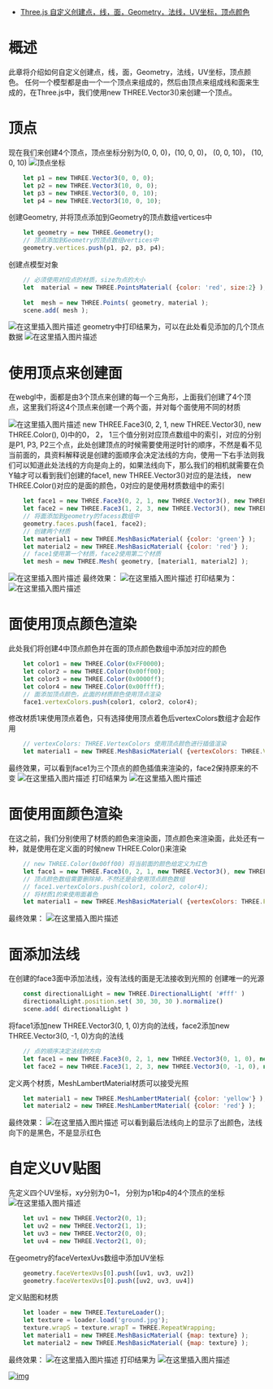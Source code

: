 - [Three.js 自定义创建点，线，面，Geometry，法线，UV坐标，顶点颜色](https://blog.csdn.net/qq_39503511/article/details/111108316)

# 概述

此章将介绍如何自定义创建点，线，面，Geometry，法线，UV坐标，顶点颜色。
 任何一个模型都是由一个一个顶点来组成的，然后由顶点来组成线和面来生成的，在Three.js中，我们使用new THREE.Vector3()来创建一个顶点。

# 顶点

现在我们来创建4个顶点，顶点坐标分别为(0, 0, 0)，(10, 0, 0)， (0, 0, 10)， (10, 0, 10)
 ![顶点坐标](https://img-blog.csdnimg.cn/20201213135933404.png?x-oss-process=image/watermark,type_ZmFuZ3poZW5naGVpdGk,shadow_10,text_aHR0cHM6Ly9ibG9nLmNzZG4ubmV0L3FxXzM5NTAzNTEx,size_16,color_FFFFFF,t_70)

```javascript
    let p1 = new THREE.Vector3(0, 0, 0);
    let p2 = new THREE.Vector3(10, 0, 0);
    let p3 = new THREE.Vector3(0, 0, 10);
    let p4 = new THREE.Vector3(10, 0, 10);
```

创建Geometry, 并将顶点添加到Geometry的顶点数组vertices中

```javascript
	let geometry = new THREE.Geometry();
	// 顶点添加到Geometry的顶点数组vertices中
	geometry.vertices.push(p1, p2, p3, p4);
```

创建点模型对象

```javascript
	// 必须使用对应点的材质，size为点的大小
	let  material = new THREE.PointsMaterial( {color: 'red', size:2} );
	
    let  mesh = new THREE.Points( geometry, material );
    scene.add( mesh );
```

![在这里插入图片描述](https://img-blog.csdnimg.cn/20201213140955558.png?x-oss-process=image/watermark,type_ZmFuZ3poZW5naGVpdGk,shadow_10,text_aHR0cHM6Ly9ibG9nLmNzZG4ubmV0L3FxXzM5NTAzNTEx,size_16,color_FFFFFF,t_70)
 geometry中打印结果为，可以在此处看见添加的几个顶点数据
 ![在这里插入图片描述](https://img-blog.csdnimg.cn/20201213141042588.png?x-oss-process=image/watermark,type_ZmFuZ3poZW5naGVpdGk,shadow_10,text_aHR0cHM6Ly9ibG9nLmNzZG4ubmV0L3FxXzM5NTAzNTEx,size_16,color_FFFFFF,t_70)

# 使用顶点来创建面

在webgl中，面都是由3个顶点来创建的每一个三角形，上面我们创建了4个顶点，这里我们将这4个顶点来创建一个两个面，并对每个面使用不同的材质

![在这里插入图片描述](https://img-blog.csdnimg.cn/20201213141528807.png?x-oss-process=image/watermark,type_ZmFuZ3poZW5naGVpdGk,shadow_10,text_aHR0cHM6Ly9ibG9nLmNzZG4ubmV0L3FxXzM5NTAzNTEx,size_16,color_FFFFFF,t_70)
 new THREE.Face3(0, 2, 1, new THREE.Vector3(), new THREE.Color(), 0)中的0， 2， 1三个值分别对应顶点数组中的索引，对应的分别是P1, P3,  P2三个点，此处创建顶点的时候需要使用逆时针的顺序，不然是看不见当前面的，具资料解释说是创建的面顺序会决定法线的方向，使用一下右手法则我们可以知道此处法线的方向是向上的，如果法线向下，那么我们的相机就需要在负Y轴才可以看到我们创建的face1, new THREE.Vector3()对应的是法线， new THREE.Color()对应的是面的颜色，0对应的是使用材质数组中的索引

```javascript
	let face1 = new THREE.Face3(0, 2, 1, new THREE.Vector3(), new THREE.Color(), 0);
    let face2 = new THREE.Face3(1, 2, 3, new THREE.Vector3(), new THREE.Color(), 1);
    // 将面添加到geometry的facess数组中
    geometry.faces.push(face1, face2);
	// 创建两个材质
	let material1 = new THREE.MeshBasicMaterial( {color: 'green'} );
    let material2 = new THREE.MeshBasicMaterial( {color: 'red'} );
	// face1使用第一个材质，face2使用第二个材质
    let mesh = new THREE.Mesh( geometry, [material1, material2] );
```

![在这里插入图片描述](https://img-blog.csdnimg.cn/20201213141643502.png?x-oss-process=image/watermark,type_ZmFuZ3poZW5naGVpdGk,shadow_10,text_aHR0cHM6Ly9ibG9nLmNzZG4ubmV0L3FxXzM5NTAzNTEx,size_16,color_FFFFFF,t_70)
 最终效果：
 ![在这里插入图片描述](https://img-blog.csdnimg.cn/20201213142429447.png?x-oss-process=image/watermark,type_ZmFuZ3poZW5naGVpdGk,shadow_10,text_aHR0cHM6Ly9ibG9nLmNzZG4ubmV0L3FxXzM5NTAzNTEx,size_16,color_FFFFFF,t_70)
 打印结果为：
 ![在这里插入图片描述](https://img-blog.csdnimg.cn/20201213142603495.png?x-oss-process=image/watermark,type_ZmFuZ3poZW5naGVpdGk,shadow_10,text_aHR0cHM6Ly9ibG9nLmNzZG4ubmV0L3FxXzM5NTAzNTEx,size_16,color_FFFFFF,t_70)

# 面使用顶点颜色渲染

此处我们将创建4中顶点颜色并在面的顶点颜色数组中添加对应的颜色

```javascript
	let color1 = new THREE.Color(0xFF0000);
    let color2 = new THREE.Color(0x00ff00);
    let color3 = new THREE.Color(0x0000ff);
    let color4 = new THREE.Color(0x00ffff);
    // 面添加顶点颜色，此面的材质颜色使用顶点渲染
    face1.vertexColors.push(color1, color2, color4);
```

修改材质1来使用顶点着色，只有选择使用顶点着色后vertexColors数组才会起作用

```javascript
	// vertexColors: THREE.VertexColors 使用顶点颜色进行插值渲染
    let material1 = new THREE.MeshBasicMaterial( {vertexColors: THREE.VertexColors} );
```

最终效果，可以看到face1为三个顶点的颜色插值来渲染的，face2保持原来的不变
 ![在这里插入图片描述](https://img-blog.csdnimg.cn/20201213143143315.png?x-oss-process=image/watermark,type_ZmFuZ3poZW5naGVpdGk,shadow_10,text_aHR0cHM6Ly9ibG9nLmNzZG4ubmV0L3FxXzM5NTAzNTEx,size_16,color_FFFFFF,t_70)
 打印结果为
 ![在这里插入图片描述](https://img-blog.csdnimg.cn/20201213143321482.png?x-oss-process=image/watermark,type_ZmFuZ3poZW5naGVpdGk,shadow_10,text_aHR0cHM6Ly9ibG9nLmNzZG4ubmV0L3FxXzM5NTAzNTEx,size_16,color_FFFFFF,t_70)

# 面使用面颜色渲染

在这之前，我们分别使用了材质的颜色来渲染面，顶点颜色来渲染面，此处还有一种，就是使用在定义面的时候new THREE.Color()来渲染

```javascript
    // new THREE.Color(0x00ff00) 将当前面的颜色给定义为红色
	let face1 = new THREE.Face3(0, 2, 1, new THREE.Vector3(), new THREE.Color(0x00ff00), 0);
	// 顶点颜色数组需要删除掉，不然还是会使用顶点颜色数组
	// face1.vertexColors.push(color1, color2, color4);
	// 将材质1的来使用面着色
	let material1 = new THREE.MeshBasicMaterial( {vertexColors: THREE.FaceColors} );
```

最终效果：
 ![在这里插入图片描述](https://img-blog.csdnimg.cn/20201213171619536.png?x-oss-process=image/watermark,type_ZmFuZ3poZW5naGVpdGk,shadow_10,text_aHR0cHM6Ly9ibG9nLmNzZG4ubmV0L3FxXzM5NTAzNTEx,size_16,color_FFFFFF,t_70)

# 面添加法线

在创建的face3面中添加法线，没有法线的面是无法接收到光照的
 创建唯一的光源

```javascript
	const directionalLight = new THREE.DirectionalLight( '#fff' )
    directionalLight.position.set( 30, 30, 30 ).normalize()
    scene.add( directionalLight )
```

将face1添加new THREE.Vector3(0, 1, 0)方向的法线，face2添加new THREE.Vector3(0, -1, 0)方向的法线

```javascript
	// 点的顺序决定法线的方向
    let face1 = new THREE.Face3(0, 2, 1, new THREE.Vector3(0, 1, 0), new THREE.Color(), 0);
    let face2 = new THREE.Face3(1, 2, 3, new THREE.Vector3(0, -1, 0), new THREE.Color(), 1);
```

定义两个材质，MeshLambertMaterial材质可以接受光照

```javascript
	let material1 = new THREE.MeshLambertMaterial( {color: 'yellow'} );
    let material2 = new THREE.MeshLambertMaterial( {color: 'red'} );
```

最终效果：
 ![在这里插入图片描述](https://img-blog.csdnimg.cn/20201213172245447.png?x-oss-process=image/watermark,type_ZmFuZ3poZW5naGVpdGk,shadow_10,text_aHR0cHM6Ly9ibG9nLmNzZG4ubmV0L3FxXzM5NTAzNTEx,size_16,color_FFFFFF,t_70)
 可以看到最后法线向上的显示了出颜色，法线向下的是黑色，不是显示红色

# 自定义UV贴图

先定义四个UV坐标，xy分别为0~1， 分别为p1和p4的4个顶点的坐标
 ![在这里插入图片描述](https://img-blog.csdnimg.cn/20201213172757219.png?x-oss-process=image/watermark,type_ZmFuZ3poZW5naGVpdGk,shadow_10,text_aHR0cHM6Ly9ibG9nLmNzZG4ubmV0L3FxXzM5NTAzNTEx,size_16,color_FFFFFF,t_70)

```javascript
	let uv1 = new THREE.Vector2(0, 1);
    let uv2 = new THREE.Vector2(1, 1);
    let uv3 = new THREE.Vector2(0, 0);
    let uv4 = new THREE.Vector2(1, 0);
```

在geometry的faceVertexUvs数组中添加UV坐标

```javascript
	geometry.faceVertexUvs[0].push([uv1, uv3, uv2])
    geometry.faceVertexUvs[0].push([uv2, uv3, uv4])
```

定义贴图和材质

```javascript
	let loader = new THREE.TextureLoader();
    let texture = loader.load('ground.jpg');
    texture.wrapS = texture.wrapT = THREE.RepeatWrapping;
	let material1 = new THREE.MeshBasicMaterial( {map: texture} );
    let material2 = new THREE.MeshBasicMaterial( {map: texture} );
```

最终效果：
 ![在这里插入图片描述](https://img-blog.csdnimg.cn/20201213173104120.png?x-oss-process=image/watermark,type_ZmFuZ3poZW5naGVpdGk,shadow_10,text_aHR0cHM6Ly9ibG9nLmNzZG4ubmV0L3FxXzM5NTAzNTEx,size_16,color_FFFFFF,t_70)
 打印结果为
 ![在这里插入图片描述](https://img-blog.csdnimg.cn/20201213173126402.png?x-oss-process=image/watermark,type_ZmFuZ3poZW5naGVpdGk,shadow_10,text_aHR0cHM6Ly9ibG9nLmNzZG4ubmV0L3FxXzM5NTAzNTEx,size_16,color_FFFFFF,t_70)

[![img](https://profile.csdnimg.cn/F/D/5/3_qq_39503511)](https://blog.csdn.net/qq_39503511)